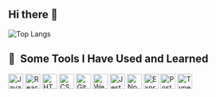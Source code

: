 ## Hi there 👋

<!--
**SaraToth/SaraToth** is a ✨ _special_ ✨ repository because its `README.md` (this file) appears on your GitHub profile.

Here are some ideas to get you started:

- 🔭 I’m currently working on ...
- 🌱 I’m currently learning ...
- 👯 I’m looking to collaborate on ...
- 🤔 I’m looking for help with ...
- 💬 Ask me about ...
- 📫 How to reach me: ...
- 😄 Pronouns: ...
- ⚡ Fun fact: ...
-->
![Top Langs](https://github-readme-stats.vercel.app/api/top-langs/?username=SaraToth&layout=compact&theme=tokyonight)


<h2> 🚀 &nbsp;Some Tools I Have Used and Learned</h2>
<p align="left">
<img src="https://cdn.jsdelivr.net/gh/devicons/devicon@latest/icons/javascript/javascript-original.svg" alt="Javascript" width="30" height="30" />
<img src="https://cdn.jsdelivr.net/gh/devicons/devicon@latest/icons/react/react-original.svg" alt="React" width="30" height="30" />
<img src="https://cdn.jsdelivr.net/gh/devicons/devicon@latest/icons/html5/html5-original.svg" alt="HTML5" width="30" height="30"/>
<img src="https://cdn.jsdelivr.net/gh/devicons/devicon@latest/icons/css3/css3-original.svg" alt="CSS3" width="30" height="30" />
<img src="https://cdn.jsdelivr.net/gh/devicons/devicon@latest/icons/git/git-original.svg" alt="Git" width="30" height="30" />
<img src="https://cdn.jsdelivr.net/gh/devicons/devicon@latest/icons/webpack/webpack-original.svg" alt="Webpack" width="30" height="30" />
<img src="https://cdn.jsdelivr.net/gh/devicons/devicon@latest/icons/jest/jest-plain.svg" alt="Jest" width="30" height="30" />
<img src="https://cdn.jsdelivr.net/gh/devicons/devicon@latest/icons/nodejs/nodejs-original.svg" alt="Node.js" width="30" height="30"/>
<img src="https://cdn.jsdelivr.net/gh/devicons/devicon@latest/icons/express/express-original.svg" alt="Express" width="30" height="30"/>
<img src="https://cdn.jsdelivr.net/gh/devicons/devicon@latest/icons/postgresql/postgresql-original.svg" alt="PostgreSQL" width="30" height="30"/>
<img src="https://cdn.jsdelivr.net/gh/devicons/devicon@latest/icons/typescript/typescript-original.svg" alt="Typescript" width="30" height="30"/>

          
          
          
          
          
          
</p>
